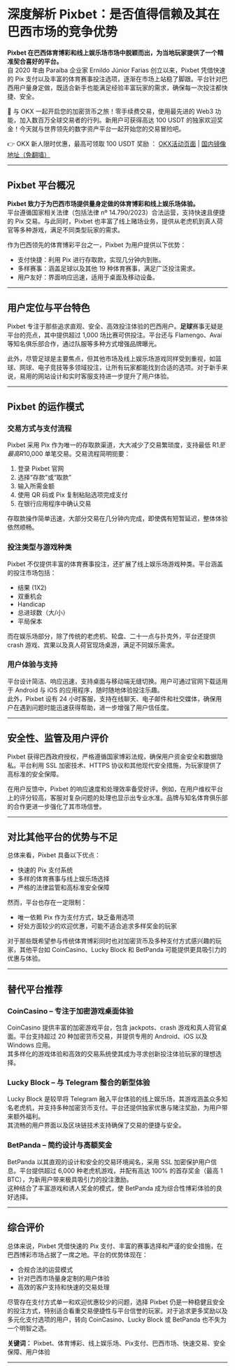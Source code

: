 # 深度解析 Pixbet：是否值得信赖及其在巴西市场的竞争优势

**Pixbet 在巴西体育博彩和线上娱乐场市场中脱颖而出，为当地玩家提供了一个精准契合喜好的平台。**  
自 2020 年由 Paraíba 企业家 Ernildo Júnior Farias 创立以来，Pixbet 凭借快速的 Pix 支付以及丰富的体育赛事投注选项，逐渐在市场上站稳了脚跟。平台针对巴西用户量身定做，既适合新手也能满足经验丰富玩家的需求，确保每一次投注都快捷、安全。

🚀 与 OKX 一起开启您的加密货币之旅！零手续费交易，使用最先进的 Web3 功能，加入数百万全球交易者的行列。新用户可获得高达 100 USDT 的独家欢迎奖金！今天就与世界领先的数字资产平台一起开始您的交易冒险吧。

👉 OKX 新人限时优惠，最高可领取 100 USDT 奖励 ： [OKX活动页面](https://bit.ly/OKXe) | [国内镜像地址（免翻墙）](https://bit.ly/OKXe)

---

## Pixbet 平台概况

**Pixbet 致力于为巴西市场提供量身定做的体育博彩和线上娱乐场体验。**  
平台遵循国家相关法律（包括法律 nº 14.790/2023）合法运营，支持快速且便捷的 Pix 交易。与此同时，Pixbet 也丰富了线上赌场业务，提供从老虎机到真人荷官等多种游戏，满足不同类型玩家的需求。

作为巴西领先的体育博彩平台之一，Pixbet 为用户提供以下优势：  
- 支付快捷：利用 Pix 进行存取款，实现几分钟内到账。  
- 多样赛事：涵盖足球以及其他 19 种体育赛事，满足广泛投注需求。  
- 用户友好：界面响应迅速，适用于桌面及移动设备。

---

## 用户定位与平台特色

Pixbet 专注于那些追求直观、安全、高效投注体验的巴西用户。**足球**赛事无疑是平台的亮点，其中提供超过 1,000 场比赛可供投注。平台还与 Flamengo、Avaí 等知名俱乐部合作，通过队服等多种方式增强品牌曝光。  

此外，尽管足球是主要焦点，但其他市场及线上娱乐场游戏同样受到重视，如篮球、网球、电子竞技等多领域投注，让所有玩家都能找到合适的选项。对于新手来说，易用的网站设计和实时客服支持进一步提升了用户体验。

---

## Pixbet 的运作模式

### 交易方式与支付流程

Pixbet 采用 Pix 作为唯一的存取款渠道，大大减少了交易繁琐度，支持最低 R$1 至最高 R$10,000 单笔交易。交易流程简明扼要：  
1. 登录 Pixbet 官网  
2. 选择“存款”或“取款”  
3. 输入所需金额  
4. 使用 QR 码或 Pix 复制粘贴选项完成支付  
5. 在银行应用程序中确认交易

存取款操作简单迅速，大部分交易在几分钟内完成，即使偶有短暂延迟，整体体验依然顺畅。

### 投注类型与游戏种类

Pixbet 不仅提供丰富的体育赛事投注，还扩展了线上娱乐场游戏种类。平台涵盖的投注市场包括：  
- 结果 (1X2)  
- 双重机会  
- Handicap  
- 总进球数（大/小）  
- 平局保本

而在娱乐场部分，除了传统的老虎机、轮盘、二十一点与扑克外，平台还提供 crash 游戏、宾果以及真人荷官现场桌游，满足不同娱乐需求。

### 用户体验与支持

平台设计简洁、响应迅速，支持桌面与移动端无缝切换。用户可通过官网下载适用于 Android 与 iOS 的应用程序，随时随地体验投注乐趣。  
此外，Pixbet 设有 24 小时客服，支持在线聊天、电子邮件和社交媒体，确保用户在遇到问题时能迅速获得帮助，进一步增强了用户信任度。

---

## 安全性、监管及用户评价

Pixbet 获得巴西政府授权，严格遵循国家博彩法规，确保用户资金安全和数据隐私。平台利用 SSL 加密技术、HTTPS 协议和其他现代安全措施，为玩家提供了高标准的安全保障。  

在用户反馈中，Pixbet 的响应速度和处理效率备受好评。例如，在用户维权平台上的评分较高，客服对复杂问题的处理也显示出专业水准。品牌与知名体育俱乐部的合作更进一步强化了其市场信誉。

---

## 对比其他平台的优势与不足

总体来看，Pixbet 具备以下优点：  
- 快速的 Pix 支付系统  
- 多样的体育赛事与线上娱乐场选择  
- 严格的法律监管和高标准安全保障

然而，平台也存在一定限制：  
- 唯一依赖 Pix 作为支付方式，缺乏备用选项  
- 好处方面较少的欢迎优惠，可能不适合追求多样奖金的玩家

对于那些既希望参与传统体育博彩同时也对加密货币及多种支付方式感兴趣的玩家，其他平台如 CoinCasino、Lucky Block 和 BetPanda 可能提供更具吸引力的优惠与体验。

---

## 替代平台推荐

### CoinCasino – 专注于加密游戏桌面体验

CoinCasino 提供丰富的加密游戏平台，包含 jackpots、crash 游戏和真人荷官桌面。平台支持超过 20 种加密货币交易，并提供专用的 Android、iOS 以及 Windows 应用。  
其多样化的游戏体验和高效的交易系统使其成为寻求创新投注体验玩家的理想选择。

### Lucky Block – 与 Telegram 整合的新型体验

Lucky Block 是较早将 Telegram 融入平台体验的线上娱乐场，其游戏涵盖众多知名老虎机，并支持多种加密货币支付。平台还提供独家优惠与赌注奖励，为用户带来额外福利。  
其流畅的用户界面以及区块链技术支持确保了交易的便捷与安全。

### BetPanda – 简约设计与高额奖金

BetPanda 以其直观的设计和安全的交易环境闻名，采用 SSL 加密保护用户信息。平台提供超过 6,000 种老虎机游戏，并配有高达 100% 的首存奖金（最高 1 BTC），为新用户带来极具吸引力的投注激励。  
这种结合了丰富游戏和诱人奖金的模式，使 BetPanda 成为综合性博彩体验的良好选择。

---

## 综合评价

总体来说，Pixbet 凭借快速的 Pix 支付、丰富的赛事选择和严谨的安全措施，在巴西博彩市场占据了一席之地。平台的优势体现在：  
- 合规合法的运营模式  
- 针对巴西市场量身定制的用户体验  
- 高效的客户支持和快速的交易处理

尽管存在支付方式单一和欢迎优惠较少的问题，选择 Pixbet 仍是一种稳健且安全的投注方式，特别适合看重交易便捷性与平台信誉的玩家。对于追求更多奖励以及多元化支付选项的用户，转向 CoinCasino、Lucky Block 或 BetPanda 也不失为一个明智之选。

**关键词：** Pixbet、体育博彩、线上娱乐场、Pix支付、巴西市场、快速交易、安全保障、用户体验

---